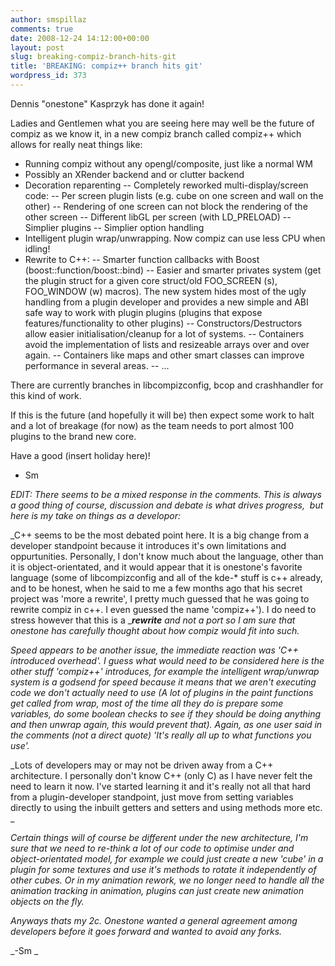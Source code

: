 ```yaml
---
author: smspillaz
comments: true
date: 2008-12-24 14:12:00+00:00
layout: post
slug: breaking-compiz-branch-hits-git
title: 'BREAKING: compiz++ branch hits git'
wordpress_id: 373
---
```


Dennis "onestone" Kasprzyk has done it again!

Ladies and Gentlemen what you are seeing here may well be the future of compiz as we know it, in a new compiz branch called compiz++ which allows for really neat things like:

- Running compiz without any opengl/composite, just like a normal WM
- Possibly an XRender backend and or clutter backend
- Decoration reparenting
-- Completely reworked multi-display/screen code:
-- Per screen plugin lists (e.g. cube on one screen and wall on the other)
-- Rendering of one screen can not block the rendering of the other screen
-- Different libGL per screen (with LD_PRELOAD)
-- Simplier plugins
-- Simplier option handling
- Intelligent plugin wrap/unwrapping. Now compiz can use less CPU when idling!
- Rewrite to C++:
-- Smarter function callbacks with Boost (boost::function/boost::bind)
-- Easier and smarter privates system (get the plugin struct for a given core struct/old FOO_SCREEN (s), FOO_WINDOW (w) macros). The new system hides most of the ugly handling from a plugin developer and provides a new simple and ABI safe way to work with plugin plugins (plugins that expose features/functionality to other plugins)
-- Constructors/Destructors allow easier initialisation/cleanup for a lot of systems.
-- Containers avoid the implementation of lists and resizeable arrays over and over again.
-- Containers like maps and other smart classes can improve performance in several areas.
-- ...

There are currently branches in libcompizconfig, bcop and crashhandler for this kind of work.

If this is the future (and hopefully it will be) then expect some work to halt and a lot of breakage (for now) as the team needs to port almost 100 plugins to the brand new core.

Have a good (insert holiday here)!

- Sm

_EDIT: There seems to be a mixed response in the comments. This is always a good thing of course, discussion and debate is what drives progress,  but here is my take on things as a developor:_

_C++ seems to be the most debated point here. It is a big change from a developer standpoint because it introduces it's own limitations and oppurtunities. Personally, I don't know much about the language, other than it is object-orientated, and it would appear that it is onestone's favorite language (some of libcompizconfig and all of the kde-* stuff is c++ already, and to be honest, when he said to me a few months ago that his secret project was 'more a rewrite', I pretty much guessed that he was going to rewrite compiz in c++. I even guessed the name 'compiz++'). I do need to stress however that this is a __**rewrite** and not a port so I am sure that onestone has carefully thought about how compiz would fit into such._

_Speed appears to be another issue, the immediate reaction was 'C++ introduced overhead'. I guess what would need to be considered here is the other stuff 'compiz++' introduces, for example the intelligent wrap/unwrap system is a godsend for speed because it means that we aren't executing code we don't actually need to use (A lot of plugins in the paint functions get called from wrap, most of the time all they do is prepare some variables, do some boolean checks to see if they should be doing anything and then unwrap again, this would prevent that). Again, as one user said in the comments (not a direct quote) 'It's really all up to what functions you use'._

_Lots of developers may or may not be driven away from a C++ architecture. I personally don't know C++ (only C) as I have never felt the need to learn it now. I've started learning it and it's really not all that hard from a plugin-developer standpoint, just move from setting variables directly to using the inbuilt getters and setters and using methods more etc. _

_Certain things will of course be different under the new architecture, I'm sure that we need to re-think a lot of our code to optimise under and object-orientated model, for example we could just create a new 'cube' in a plugin for some textures and use it's methods to rotate it independently of other cubes. Or in my animation rework, we no longer need to handle all the animation tracking in animation, plugins can just create new animation objects on the fly._

_Anyways thats my 2c. Onestone wanted a general agreement among developers before it goes forward and wanted to avoid any forks._

_-Sm
_
